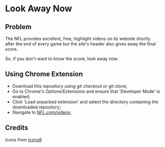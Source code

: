 # Look Away Now

## Problem

The NFL provides excellent, free, highlight videos on its website shortly after the end of every game but the site's header also gives away the final score.  

So, if you don't want to know the score, look away now.


## Using Chrome Extension

- Download this repository using git checkout or git clone;
- Go to Chrome's Options/Extensions and ensure that 'Developer Mode' is enabled;
- Click 'Load unpacked extension' and select the directory containing the downloaded repository;
- Navigate to [NFL.com/videos](https://www.nfl.com/videos);

## Credits

Icons from [icons9](https://icons8.com/)
